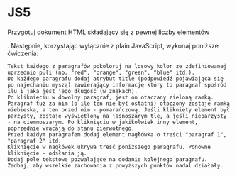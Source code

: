 # JS5

Przygotuj dokument HTML składający się z pewnej liczby elementów <p>. Następnie, korzystając wyłącznie z plain JavaScript, wykonaj poniższe ćwiczenia:

    Tekst każdego z paragrafów pokoloruj na losowy kolor ze zdefiniowanej uprzednio puli (np. "red", "orange", "green", "blue" itd.).
    Do każdego paragrafu dodaj atrybut title (podpowiedź pojawiająca się po najechaniu myszą) zawierający informację który to paragraf spośród ilu i jaka jest jego długość (w znakach).
    Po kliknięciu w dowolny paragraf, jest on otaczany zieloną ramką. Paragraf tuż za nim (o ile ten nie był ostatni) otoczony zostaje ramką niebieską, a ten przed nim - pomarańczową. Jeśli kliknięty element był parzysty, zostaje wyświetlony na jasnoszarym tle, a jeśli nieparzysty - na ciemnoszarym. Po kliknięciu w jakikolwiek inny element, poprzednie wracają do stanu pierwotnego.
    Przed każdym paragrafem dodaj element nagłówka o treści "paragraf 1", "paragraf 2" itd.
    Kliknięcie w nagłówek ukrywa treść poniższego paragrafu. Ponowne kliknięcie - odsłania ją.
    Dodaj pole tekstowe pozwalające na dodanie kolejnego paragrafu. Zadbaj, aby wszelkie zachowania z powyższych punktów nadal działały.
  
